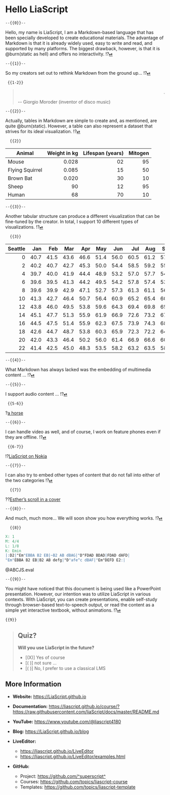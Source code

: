 <!--

author: André Dietrich

email:  LiaScript@web.de

comment: LiaScript introduces itself in an interactive way.

version: 0.0.1

mode:   Slides

import: https://raw.githubusercontent.com/liaTemplates/ABCjs/main/README.md

@style
@keyframes burn {
  0% { text-shadow: 0 0 5px #ff0, 0 0 10px #ff0, 0 0 15px #f00, 0 0 20px #f00, 0 0 25px #f00, 0 0 30px #f00, 0 0 35px #f00;
  }
  50% { text-shadow: 0 0 10px #ff0, 0 0 15px #ff0, 0 0 20px #ff0, 0 0 25px #f00, 0 0 30px #f00, 0 0 35px #f00, 0 0 40px #f00;
  }
  100% { text-shadow: 0 0 5px #ff0, 0 0 10px #ff0, 0 0 15px #f00, 0 0 20px #f00, 0 0 25px #f00, 0 0 30px #f00, 0 0 35px #f00;
  }
}

.burning-text {
  font-weight: bold;
  color: #fff;
  animation: burn 1.5s infinite alternate;
}
@end

@burn: <span class="burning-text">@0</span>

-->


# Hello LiaScript

    --{{0}}--
Hello, my name is LiaScript, I am a Markdown-based language that has been specially developed to create educational materials. The advantage of Markdown is that it is already widely used, easy to write and read, and supported by many platforms. The biggest drawback, however, is that it is @burn(static as hell) and offers no interactivity.
!?[⏯](media/liascript_0.webm)



    --{{1}}--
So my creators set out to rethink Markdown from the ground up...
!?[⏯](media/liascript_1.webm)

     {{1-2}}
> <marquee>... Once you free your mind about a concept of Harmony and of music being "correct" you can do whatever you want ...</marquee>
>
> -- Giorgio Moroder (inventor of disco music)



    --{{2}}--
Actually, tables in Markdown are simple to create and, as mentioned, are quite @burn(static). However, a table can also represent a dataset that strives for its ideal visualization.
!?[⏯](media/liascript_2.webm)

      {{2}}
| Animal          | Weight in kg | Lifespan (years) | Mitogen |
| --------------- | -----------: | ---------------: | ------: |
| Mouse           |        0.028 |               02 |      95 |
| Flying Squirrel |        0.085 |               15 |      50 |
| Brown Bat       |        0.020 |               30 |      10 |
| Sheep           |           90 |               12 |      95 |
| Human           |           68 |               70 |      10 |



    --{{3}}--
Another tabular structure can produce a different visualization that can be fine-tuned by the creator. In total, I support 10 different types of visualizations.
!?[⏯](media/liascript_3.webm)

      {{3}}
<!--
data-type="heatmap"
data-title="Seattle Average Temperature in Fahrenheit"
data-show
-->
| Seattle |  Jan |  Feb |  Mar |  Apr |  May |  Jun |  Jul |  Aug |  Sep |  Oct |  Nov |  Dec |
| -------:| ----:| ----:| ----:| ----:| ----:| ----:| ----:| ----:| ----:| ----:| ----:| ----:|
|       0 | 40.7 | 41.5 | 43.6 | 46.6 | 51.4 | 56.0 | 60.5 | 61.2 | 57.0 | 50.1 | 44.1 | 39.6 |
|       2 | 40.2 | 40.7 | 42.7 | 45.3 | 50.0 | 54.4 | 58.5 | 59.2 | 55.4 | 49.2 | 43.5 | 39.3 |
|       4 | 39.7 | 40.0 | 41.9 | 44.4 | 48.9 | 53.2 | 57.0 | 57.7 | 54.2 | 48.6 | 43.1 | 38.9 |
|       6 | 39.6 | 39.5 | 41.3 | 44.2 | 49.5 | 54.2 | 57.8 | 57.4 | 53.6 | 48.2 | 42.8 | 38.7 |
|       8 | 39.6 | 39.9 | 42.9 | 47.1 | 52.7 | 57.3 | 61.3 | 61.1 | 56.7 | 49.5 | 43.1 | 38.7 |
|      10 | 41.3 | 42.7 | 46.4 | 50.7 | 56.4 | 60.9 | 65.2 | 65.4 | 60.9 | 52.8 | 45.5 | 40.4 |
|      12 | 43.8 | 46.0 | 49.5 | 53.8 | 59.6 | 64.3 | 69.4 | 69.8 | 65.1 | 56.0 | 47.8 | 42.6 |
|      14 | 45.1 | 47.7 | 51.3 | 55.9 | 61.9 | 66.9 | 72.6 | 73.2 | 67.7 | 57.8 | 48.8 | 43.6 |
|      16 | 44.5 | 47.5 | 51.4 | 55.9 | 62.3 | 67.5 | 73.9 | 74.3 | 68.2 | 57.4 | 47.8 | 42.6 |
|      18 | 42.6 | 44.7 | 48.7 | 53.8 | 60.3 | 65.9 | 72.3 | 72.2 | 64.6 | 53.9 | 46.0 | 41.2 |
|      20 | 42.0 | 43.3 | 46.4 | 50.2 | 56.0 | 61.4 | 66.9 | 66.6 | 60.7 | 52.3 | 45.2 | 40.7 |
|      22 | 41.4 | 42.5 | 45.0 | 48.3 | 53.5 | 58.2 | 63.2 | 63.5 | 58.7 | 51.1 | 44.5 | 40.1 |



    --{{4}}--
What Markdown has always lacked was the embedding of multimedia content ...
!?[⏯](media/liascript_4.webm)



    --{{5}}--
I support audio content ...
!?[⏯](media/liascript_5.webm)

     {{5-6}}
?[a horse](https://www.w3schools.com/html/horse.mp3 "hear a horse")



    --{{6}}--
I can handle video as well, and of course, I work on feature phones even if they are offline.
!?[⏯](media/liascript_6.webm)

     {{6-7}}
!?[LiaScript on Nokia](https://www.youtube.com/watch?v=U_UW69w0uHE)



    --{{7}}--
I can also try to embed other types of content that do not fall into either of the two categories
!?[⏯](media/liascript_7.webm)

      {{7}}
??[Esther’s scroll in a cover](https://sketchfab.com/3d-models/esthers-scroll-in-a-cover-21a13eba33cb4343bab56f0c0f982876 "Historical Museum of the City of Kraków")



    --{{8}}--
And much, much more... We will soon show you how everything works.
!?[⏯](media/liascript_8.webm)

      {{8}}
```abc
X: 1
M: 4/4
L: 1/8
K: Emin
|:D2|"Em"EBBA B2 EB|~B2 AB dBAG|"D"FDAD BDAD|FDAD dAFD|
"Em"EBBA B2 EB|B2 AB defg|"D"afe^c dBAF|"Em"DEFD E2:|
```
@ABCJS.eval



    --{{9}}--
You might have noticed that this document is being used like a PowerPoint presentation. However, our intention was to utilize LiaScript in various contexts. With LiaScript, you can create presentations, enable self-study through browser-based text-to-speech output, or read the content as a simple yet interactive textbook, without animations.
!?[⏯](media/liascript_9.webm)

    {{9}}
> ## Quiz?
>
> __Will you use LiaScript in the future?__
>
> - [(X)] Yes of course
> - [( )] not sure ...
> - [( )] No, I prefer to use a classical LMS



## More Information

- __Website:__ https://LiaScript.github.io
- __Documentation:__
  https://liascript.github.io/course/?https://raw.githubusercontent.com/liaScript/docs/master/README.md
- __YouTube:__ https://www.youtube.com/@liascript4180
- __Blog:__ https://LiaScript.github.io/blog
- __LiveEditor:__ 
  
  - https://liascript.github.io/LiveEditor
  - https://liascript.github.io/LiveEditor/examples.html

- __GitHub:__

  - Project: https://github.com/^superscript^
  - Courses: https://github.com/topics/liascript-course
  - Templates: https://github.com/topics/liascript-template